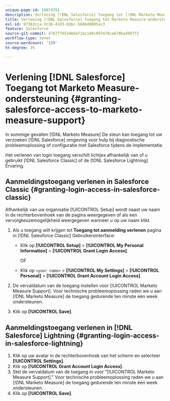 ```yaml
---
unique-page-id: 18874791
description: Verlening [!DNL Salesforce] Toegang tot [!DNL Marketo Measure] Ondersteuning - [!DNL Marketo Measure]
title: Verlening [!DNL Salesforce] Toegang tot Marketo Measure-ondersteuning
exl-id: 97383cca-3c3b-42d3-83bc-5886d8005ac3
feature: Salesforce
source-git-commit: 4787f765348da71bc149c997470ce678ba498772
workflow-type: tm+mt
source-wordcount: '159'
ht-degree: 3%

---
```


# Verlening [!DNL Salesforce] Toegang tot Marketo Measure-ondersteuning {#granting-salesforce-access-to-marketo-measure-support}

In sommige gevallen [!DNL Marketo Measure] De steun kan toegang tot uw verzoeken [!DNL Salesforce] omgeving voor hulp bij diagnostische probleemoplossing of configuratie met Salesforce tijdens de implementatie.

Het verlenen van login toegang verschilt lichtjes afhankelijk van of u gebruikt [!DNL Salesforce Classic] of de [!DNL Salesforce Lightning] Ervaring.

## Aanmeldingstoegang verlenen in Salesforce Classic {#granting-login-access-in-salesforce-classic}

Afhankelijk van uw organisatie [!UICONTROL Setup] wordt naast uw naam in de rechterbovenhoek van de pagina weergegeven of als een vervolgkeuzemogelijkheid weergegeven wanneer u op uw naam klikt.

1. Als u toegang wilt krijgen tot **Toegang tot aanmelding verlenen** pagina in [!DNL Salesforce Classic] Gebruikersinterface:

   * Klik op **[!UICONTROL Setup]** > **[!UICONTROL My Personal Information]** > **[!UICONTROL Grant Login Access]**.

     OF

   * Klik op `<your name>` > **[!UICONTROL My Settings]** > **[!UICONTROL Personal]** > **[!UICONTROL Grant Account Login Access]**.

1. De vervaldatum van de toegang instellen voor [!UICONTROL Marketo Measure Support]. Voor technische probleemoplossing raden we u aan [!DNL Marketo Measure] de toegang gedurende ten minste één week ondersteunen.
1. Klik op **[!UICONTROL Save]**.

## Aanmeldingstoegang verlenen in [!DNL Salesforce] Lightning {#granting-login-access-in-salesforce-lightning}

1. Klik op uw avatar in de rechterbovenhoek van het scherm en selecteer **[!UICONTROL Settings]**.
1. Klik op **[!UICONTROL Grant Account Login Access]**.
1. Stel de vervaldatum van de toegang in voor &quot;[!UICONTROL Marketo Measure Support].&quot; Voor technische probleemoplossing raden we u aan [!DNL Marketo Measure] de toegang gedurende ten minste één week ondersteunen.
1. Klik op **[!UICONTROL Save]**.

